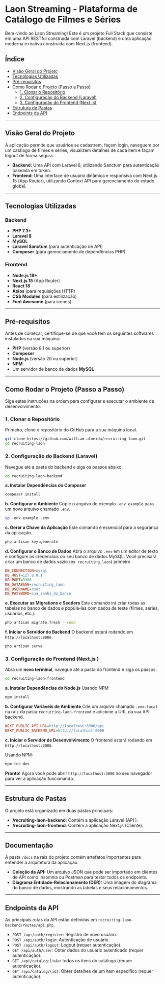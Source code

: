 # Laon Streaming - Plataforma de Catálogo de Filmes e Séries

Bem-vindo ao Laon Streaming! Este é um projeto Full Stack que consiste em uma API RESTful construída com Laravel (backend) e uma aplicação moderna e reativa construída com Next.js (frontend).

## Índice

- [Visão Geral do Projeto](#visão-geral-do-projeto)
- [Tecnologias Utilizadas](#tecnologias-utilizadas)
- [Pré-requisitos](#pré-requisitos)
- [Como Rodar o Projeto (Passo a Passo)](#como-rodar-o-projeto-passo-a-passo)
  - [1. Clonar o Repositório](#1-clonar-o-repositório)
  - [2. Configuração do Backend (Laravel)](#2-configuração-do-backend-laravel)
  - [3. Configuração do Frontend (Next.js)](#3-configuração-do-frontend-nextjs)
- [Estrutura de Pastas](#estrutura-de-pastas)
- [Endpoints da API](#endpoints-da-api)

---

## Visão Geral do Projeto

A aplicação permite que usuários se cadastrem, façam login, naveguem por um catálogo de filmes e séries, visualizem detalhes de cada item e façam logout de forma segura.

- **Backend:** Uma API com Laravel 8, utilizando Sanctum para autenticação baseada em token.
- **Frontend:** Uma interface de usuário dinâmica e responsiva com Next.js 15 (App Router), utilizando Context API para gerenciamento de estado global.

---

## Tecnologias Utilizadas

### Backend
- **PHP 7.3+**
- **Laravel 8**
- **MySQL**
- **Laravel Sanctum** (para autenticação de API)
- **Composer** (para gerenciamento de dependências PHP)

### Frontend
- **Node.js 18+**
- **Next.js 15** (App Router)
- **React 18**
- **Axios** (para requisições HTTP)
- **CSS Modules** (para estilização)
- **Font Awesome** (para ícones)

---

## Pré-requisitos

Antes de começar, certifique-se de que você tem os seguintes softwares instalados na sua máquina:

- **PHP** (versão 8.1 ou superior)
- **Composer**
- **Node.js** (versão 20 ou superior)
- **NPM**
- Um servidor de banco de dados **MySQL**

---

## Como Rodar o Projeto (Passo a Passo)

Siga estas instruções na ordem para configurar e executar o ambiente de desenvolvimento.

### 1. Clonar o Repositório

Primeiro, clone o repositório do GitHub para a sua máquina local.

```bash
git clone https://github.com/william-almeida/recruiting-laon.git
cd recruiting-laon
```

### 2. Configuração do Backend (Laravel)

Navegue até a pasta do backend e siga os passos abaixo.

```bash
cd recruiting-laon-backend
```

**a. Instalar Dependências do Composer**
```bash
composer install
```

**b. Configurar o Ambiente**
Copie o arquivo de exemplo `.env.example` para um novo arquivo chamado `.env`.
```bash
cp .env.example .env
```

**c. Gerar a Chave da Aplicação**
Este comando é essencial para a segurança da aplicação.
```bash
php artisan key:generate
```

**d. Configurar o Banco de Dados**
Abra o arquivo `.env` em um editor de texto e configure as credenciais do seu banco de dados MySQL. Você precisará criar um banco de dados vazio (ex: `recruiting_laon`) primeiro.

```ini
DB_CONNECTION=mysql
DB_HOST=127.0.0.1
DB_PORT=3306
DB_DATABASE=recruiting_laon
DB_USERNAME=root
DB_PASSWORD=sua_senha_do_banco
```

**e. Executar as Migrations e Seeders**
Este comando irá criar todas as tabelas no banco de dados e populá-las com dados de teste (filmes, séries, usuários, etc.).

```bash
php artisan migrate:fresh --seed
```

**f. Iniciar o Servidor do Backend**
O backend estará rodando em `http://localhost:8000`.
```bash
php artisan serve
```

### 3. Configuração do Frontend (Next.js )

Abra um **novo terminal**, navegue até a pasta do frontend e siga os passos.

```bash
cd recruiting-laon-frontend
```

**a. Instalar Dependências do Node.js**
Usando NPM:
```bash
npm install
```

**b. Configurar Variáveis de Ambiente**
Crie um arquivo chamado `.env.local` na raiz da pasta `recruiting-laon-frontend` e adicione a URL da sua API backend.

```ini
NEXT_PUBLIC_API_URL=http://localhost:8000/api
NEXT_PUBLIC_BACKEND_URL=http://localhost:8000
```

**c. Iniciar o Servidor de Desenvolvimento**
O frontend estará rodando em `http://localhost:3000`.

Usando NPM:
```bash
npm run dev
```

**Pronto!** Agora você pode abrir `http://localhost:3000` no seu navegador para ver a aplicação funcionando.

---

## Estrutura de Pastas

O projeto está organizado em duas pastas principais:

- **/recruiting-laon-backend**: Contém a aplicação Laravel (API ).
- **/recruiting-laon-frontend**: Contém a aplicação Next.js (Cliente).

---

## Documentação

A pasta `/docs` na raiz do projeto contém artefatos importantes para entender a arquitetura da aplicação:

- **Coleção da API:** Um arquivo JSON que pode ser importado em clientes de API como Insomnia ou Postman para testar todos os endpoints.
- **Diagrama Entidade-Relacionamento (DER):** Uma imagem do diagrama do banco de dados, mostrando as tabelas e seus relacionamentos.

---

## Endpoints da API

As principais rotas da API estão definidas em `recruiting-laon-backend/routes/api.php`.

- `POST /api/auth/register`: Registro de novo usuário.
- `POST /api/auth/login`: Autenticação de usuário.
- `POST /api/auth/logout`: Logout (requer autenticação).
- `GET /api/auth/user`: Obter dados do usuário autenticado (requer autenticação).
- `GET /api/catalog`: Listar todos os itens do catálogo (requer autenticação).
- `GET /api/catalog/{id}`: Obter detalhes de um item específico (requer autenticação).

